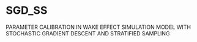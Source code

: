 # SGD_SS
PARAMETER CALIBRATION IN WAKE EFFECT SIMULATION MODEL WITH STOCHASTIC GRADIENT DESCENT AND STRATIFIED SAMPLING
